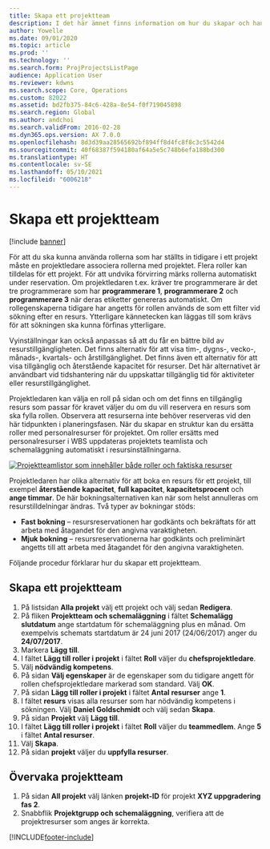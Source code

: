 ```yaml
---
title: Skapa ett projektteam
description: I det här ämnet finns information om hur du skapar och hanterar projektteam.
author: Yowelle
ms.date: 09/01/2020
ms.topic: article
ms.prod: ''
ms.technology: ''
ms.search.form: ProjProjectsListPage
audience: Application User
ms.reviewer: kdwns
ms.search.scope: Core, Operations
ms.custom: 82022
ms.assetid: bd2fb375-84c6-428a-8e54-f0f719045898
ms.search.region: Global
ms.author: andchoi
ms.search.validFrom: 2016-02-28
ms.dyn365.ops.version: AX 7.0.0
ms.openlocfilehash: 8d3d39aa28565692bf894ff8d4fc8f8c3c5542d4
ms.sourcegitcommit: 40f68387f594180af64a5e5c748b6efa188bd300
ms.translationtype: HT
ms.contentlocale: sv-SE
ms.lasthandoff: 05/10/2021
ms.locfileid: "6006218"
---
```

# <a name="create-a-project-team"></a>Skapa ett projektteam

[!include [banner](../includes/banner.md)]

För att du ska kunna använda rollerna som har ställts in tidigare i ett projekt måste en projektledare associera rollerna med projektet. Flera roller kan tilldelas för ett projekt. För att undvika förvirring märks rollerna automatiskt under reservation. Om projektledaren t.ex. kräver tre programmerare är det tre programmerare som har **programmerare 1**, **programmerare 2** och **programmerare 3** när deras etiketter genereras automatiskt. Om rollegenskaperna tidigare har angetts för rollen används de som ett filter vid sökning efter en resurs. Ytterligare kännetecken kan läggas till som krävs för att sökningen ska kunna förfinas ytterligare.

Vyinställningar kan också anpassas så att du får en bättre bild av resurstillgängligheten. Det finns alternativ för att visa tim-, dygns-, vecko-, månads-, kvartals- och årstillgänglighet. Det finns även ett alternativ för att visa tillgänglig och återstående kapacitet för resurser. Det här alternativet är användbart vid tidshantering när du uppskattar tillgänglig tid för aktiviteter eller resurstillgänglighet.

Projektledaren kan välja en roll på sidan och om det finns en tillgänglig resurs som passar för kravet väljer du om du vill reservera en resurs som ska fylla rollen. Observera att resurserna inte behöver reserveras vid den här tidpunkten i planeringsfasen. När du skapar en struktur kan du ersätta roller med personalresurser för projektet. Om roller ersätts med personalresurser i WBS uppdateras projektets teamlista och schemaläggning automatiskt i resursinställningarna.

[![Projektteamlistor som innehåller både roller och faktiska resurser](./media/projectresourcing03-1024x368.jpg)](./media/projectresourcing03.jpg) 

Projektledaren har olika alternativ för att boka en resurs för ett projekt, till exempel **återstående kapacitet**, **full kapacitet**, **kapacitetsprocent** och **ange timmar**. De här bokningsalternativen kan när som helst annulleras om resurstilldelningar ändras. Två typer av bokningar stöds:

- **Fast bokning** – resursreservationen har godkänts och bekräftats för att arbeta med åtagandet för den angivna varaktigheten.
- **Mjuk bokning** – resursreservationerna har godkänts och preliminärt angetts till att arbeta med åtagandet för den angivna varaktigheten.

Följande procedur förklarar hur du skapar ett projektteam.

## <a name="create-a-project-team"></a>Skapa ett projektteam

1. På listsidan **Alla projekt** välj ett projekt och välj sedan **Redigera**.
2. På fliken **Projektteam och schemaläggning** i fältet **Schemalägg slutdatum** ange startdatum för schemaläggning plus en månad. Om exempelvis schemats startdatum är 24 juni 2017 (24/06/2017) anger du **24/07/2017**.
3. Markera **Lägg till**.
4. I fältet **Lägg till roller i projekt** i fältet **Roll** väljer du **chefsprojektledare**.
5. Välj **nödvändig kompetens**.
6. På sidan **Välj egenskaper** är de egenskaper som du tidigare angett för rollen chefsprojektledare markerad som standard. Välj **OK**.
7. På sidan **Lägg till roller i projekt** i fältet **Antal resurser** ange **1**.
8. I fältet **resurs** visas alla resurser som har nödvändig kompetens i sökningen. Välj **Daniel Goldschmidt** och välj sedan **Skapa**.
9. På sidan **Projekt** välj **Lägg till**.
10. I fältet **Lägg till roller i projekt** i fältet **Roll** väljer du **teammedlem**. Ange **5** i fältet **Antal resurser**.
11. Välj **Skapa**.
12. På sidan **projekt** väljer du **uppfylla resurser**.

## <a name="monitor-project-teams"></a>Övervaka projektteam
1. På sidan **All projekt** välj länken **projekt-ID** för projekt **XYZ uppgradering fas 2**.
2. Snabbflik **Projektgrupp och schemaläggning**, verifiera att de projektresurser som anges är korrekta.


[!INCLUDE[footer-include](../includes/footer-banner.md)]